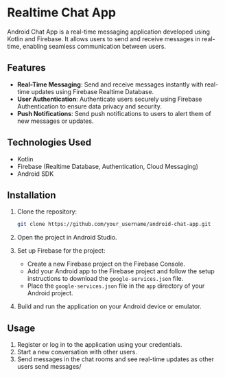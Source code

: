 # Realtime Chat App

Android Chat App is a real-time messaging application developed using Kotlin and Firebase. It allows users to send and receive messages in real-time, enabling seamless communication between users.

## Features

- **Real-Time Messaging**: Send and receive messages instantly with real-time updates using Firebase Realtime Database.
- **User Authentication**: Authenticate users securely using Firebase Authentication to ensure data privacy and security.
- **Push Notifications**: Send push notifications to users to alert them of new messages or updates.

## Technologies Used

- Kotlin
- Firebase (Realtime Database, Authentication, Cloud Messaging)
- Android SDK

## Installation

1. Clone the repository:
   ```bash
   git clone https://github.com/your_username/android-chat-app.git
   ```

2. Open the project in Android Studio.

3. Set up Firebase for the project:
   - Create a new Firebase project on the Firebase Console.
   - Add your Android app to the Firebase project and follow the setup instructions to download the `google-services.json` file.
   - Place the `google-services.json` file in the `app` directory of your Android project.

4. Build and run the application on your Android device or emulator.

## Usage

1. Register or log in to the application using your credentials.
2. Start a new conversation with other users.
3. Send messages in the chat rooms and see real-time updates as other users send messages/
